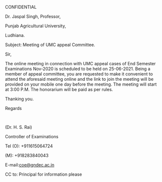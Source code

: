 CONFIDENTIAL


Dr. Jaspal Singh, Professor,

Punjab Agricultural University,

Ludhiana.

Subject: Meeting of UMC appeal Committee.

Sir,


The online meeting in connection with UMC appeal cases of End Semester Examinations Nov-2020 is scheduled to be held on 25-06-2021. Being a member of appeal committee, you are requested to make it convenient to attend the aforesaid meeting online and the link to join the meeting will be provided on your mobile one day before the meeting. The meeting will start at 3:00 P.M. The honorarium will be paid as per rules.

Thanking you.

Regards


</br>

 (Dr. H. S. Rai)

Controller of Examinations

Tel (O): +911615064724

(M): +918283840043

E-mail:coe@gndec.ac.in




CC to: Principal for information please
